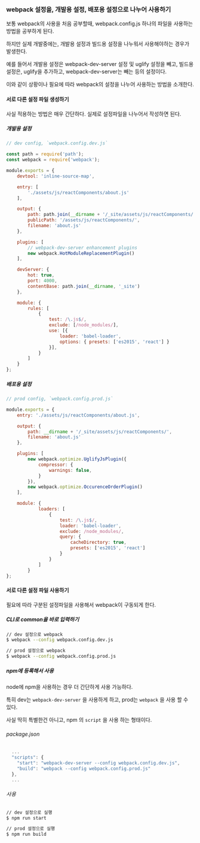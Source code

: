 ### webpack 설정을, 개발용 설정, 배포용 설정으로 나누어 사용하기

보통 webpack의 사용을 처음 공부할때, webpack.config.js 하나의 파일을 사용하는 방법을 공부하게 된다.

하지만 실제 개발중에는, 개발용 설정과 빌드용 설정을 나누워서 사용해야하는 경우가 발생한다.

예를 들어서 개발용 설정은 webpack-dev-server 설정 및 uglify 설정을 빼고, 빌드용 설정은, uglify을 추가하고, webpack-dev-server는 빼는 등의 설정이다.

이와 같이 상황이나 필요에 따라 webpack의 설정을 나누어 사용하는 방법을 소개한다.



#### 서로 다른 설정 파일 생성하기

사실 적용하는 방법은 매우 간단하다. 실제로 설정파일을 나누어서 작성하면 된다.



##### 개발용 설정

```js
// dev config, `webpack.config.dev.js`

const path = require('path');
const webpack = require('webpack');

module.exports = {
    devtool: 'inline-source-map',

    entry: [
        './assets/js/reactComponents/about.js'
    ],

    output: {
        path: path.join(__dirname + '/_site/assets/js/reactComponents/'),
        publicPath: '/assets/js/reactComponents/',
        filename: 'about.js'
    },

    plugins: [
        // webpack-dev-server enhancement plugins
        new webpack.HotModuleReplacementPlugin()
    ],

    devServer: {
        hot: true,
        port: 4000,
        contentBase: path.join(__dirname, '_site')
    },

    module: {
        rules: [
            {
                test: /\.js$/,
                exclude: [/node_modules/],
                use: [{
                    loader: 'babel-loader',
                    options: { presets: ['es2015', 'react'] }
                }],
            }
        ]
    }
};
```



##### 배포용 설정

```js
// prod config, `webpack.config.prod.js`

module.exports = {
    entry: './assets/js/reactComponents/about.js',

    output: {
        path: __dirname + '/_site/assets/js/reactComponents/',
        filename: 'about.js'
    },

    plugins: [
        new webpack.optimize.UglifyJsPlugin({
            compressor: {
                warnings: false,
            }
        }),
        new webpack.optimize.OccurenceOrderPlugin()
    ],

    module: {
            loaders: [
                {
                    test: /\.js$/,
                    loader: 'babel-loader',
                    exclude: /node_modules/,
                    query: {
                        cacheDirectory: true,
                        presets: ['es2015', 'react']
                    }
                }
            ]
        }
};
```



#### 서로 다른 설정 파일 사용하기

필요에 따라 구분된 설정파일을 사용해서 webpack이 구동되게 한다.



##### CLI로 common을 바로 입력하기

```bash
// dev 설정으로 webpack
$ webpack --config webpack.config.dev.js

// prod 설정으로 webpack
$ webpack --config webpack.config.prod.js
```



##### npm에 등록해서 사용

node에 npm을 사용하는 경우 더 간단하게 사용 가능하다.

특히 dev는  `webpack-dev-server` 을 사용하게 하고, prod는 `webpack` 을 사용 할 수 있다.

사실 딱히 특별한건 아니고, npm 의 `script` 을 사용 하는 형태이다.



###### package.json

```js
  ...
  "scripts": {
    "start": "webpack-dev-server --config webpack.config.dev.js",
    "build": "webpack --config webpack.config.prod.js"
  },
  ...
```

###### 사용

```bash
// dev 설정으로 실행
$ npm run start

// prod 설정으로 실행
$ npm run build
```



